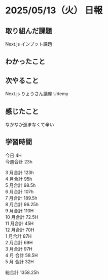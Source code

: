 # 2025/05/13（火） 日報

## 取り組んだ課題

Next.js インプット課題

## わかったこと

## 次やること

Next.js りょうさん講座 Udemy

## 感じたこと
なかなか進まなくて辛い

## 学習時間

今日 4H
<br />
今週合計 23h
<br />

3 月合計 123h
<br />
4 月合計 95h
<br />
5 月合計 98.5h
<br />
6 月合計 107h
<br />
7 月合計 189.5h
<br />
8 月合計 96.25h
<br />
9 月合計 110H
<br />
10 月合計 72.5H
<br />
11 月合計 45H
<br />
12 月合計 70H
<br />
1 月合計 87H
<br />
2 月合計 69H
<br />
3 月合計 97H
<br />
4 月 合計 58.5H
<br />
5 月 合計 32H

総合計 1358.25h
